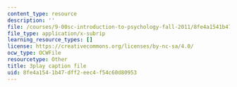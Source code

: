 ```yaml
---
content_type: resource
description: ''
file: /courses/9-00sc-introduction-to-psychology-fall-2011/8fe4a1541b47dff2eec4f54c60d80953_yBYebcVw8Zk.srt
file_type: application/x-subrip
learning_resource_types: []
license: https://creativecommons.org/licenses/by-nc-sa/4.0/
ocw_type: OCWFile
resourcetype: Other
title: 3play caption file
uid: 8fe4a154-1b47-dff2-eec4-f54c60d80953
---
```

